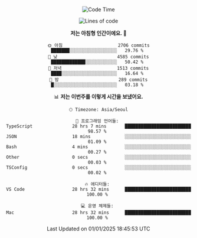 <div align="center">

<br />

 <!--START_SECTION:waka-->
![Code Time](http://img.shields.io/badge/Code%20Time-3%2C893%20hrs%2035%20mins-blue)

![Lines of code](https://img.shields.io/badge/%EC%A0%80%EB%8A%94%20%EC%97%AC%ED%83%9C%EA%B9%8C%EC%A7%80%20-4.7%20million%20%EC%A4%84%EC%9D%98%20%EC%BD%94%EB%93%9C%EB%A5%BC%20%EC%9E%91%EC%84%B1%ED%96%88%EC%96%B4%EC%9A%94.-blue)

**저는 아침형 인간이에요. 🐤** 

```text
🌞 아침                     2706 commits        ███████░░░░░░░░░░░░░░░░░░   29.76 % 
🌆 낮　                     4585 commits        █████████████░░░░░░░░░░░░   50.42 % 
🌃 저녁                     1513 commits        ████░░░░░░░░░░░░░░░░░░░░░   16.64 % 
🌙 밤　                     289 commits         █░░░░░░░░░░░░░░░░░░░░░░░░   03.18 % 
```


📊 **저는 이번주를 이렇게 시간을 보냈어요.** 

```text
🕑︎ Timezone: Asia/Seoul

💬 프로그래밍 언어들: 
TypeScript               28 hrs 7 mins       █████████████████████████   98.57 % 
JSON                     18 mins             ░░░░░░░░░░░░░░░░░░░░░░░░░   01.09 % 
Bash                     4 mins              ░░░░░░░░░░░░░░░░░░░░░░░░░   00.27 % 
Other                    0 secs              ░░░░░░░░░░░░░░░░░░░░░░░░░   00.03 % 
TSConfig                 0 secs              ░░░░░░░░░░░░░░░░░░░░░░░░░   00.02 % 

🔥 에디터들: 
VS Code                  28 hrs 32 mins      █████████████████████████   100.00 % 

💻 운영 체제들: 
Mac                      28 hrs 32 mins      █████████████████████████   100.00 % 
```


 Last Updated on 01/01/2025 18:45:53 UTC
<!--END_SECTION:waka-->

</div>
